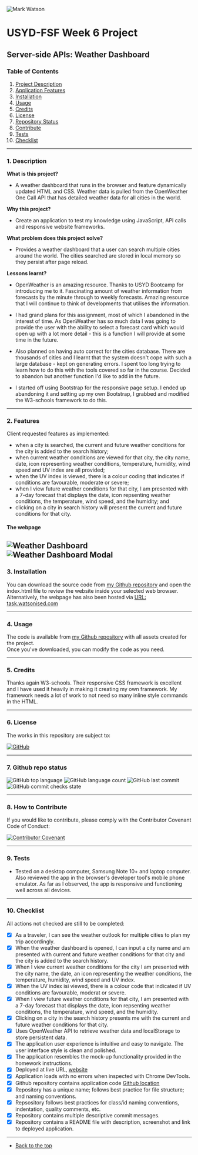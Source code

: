 ![Mark Watson](./img/PNG_earth_satellite_660x342px.png)
# USYD-FSF Week 6 Project
## Server-side APIs: Weather Dashboard

### Table of Contents  
  
   1. [Project Description](#1-description)
   2. [Application Features](#2-features)
   3. [Installation](#3-installation)
   4. [Usage](#4-usage)
   5. [Credits](#5-credits)
   6. [License](#6-license)
   7. [Repository Status](#7-github-repo-status)
   8. [Contribute](#8-how-to-contribute)
   9. [Tests](#9-tests)
   10. [Checklist](#10-checklist)

---
### 1. Description  
**What is this project?**  
* A weather dashboard that runs in the browser and feature dynamically updated HTML and CSS. Weather data is pulled from the OpenWeather One Call API that has detailed weather data for all cities in the world. 

**Why this project?**  
* Create an application to test my knowledge using JavaScript, API calls and responsive website frameworks.

**What problem does this project solve?**  
* Provides a weather dashboard that a user can search multiple cities around the world.  The cities searched are stored in local memory so they persist after page reload. 

**Lessons learnt?**  
* OpenWeather is an amazing resource.  Thanks to USYD Bootcamp for introducing me to it.  Fascinating amount of weather information from forecasts by the minute through to weekly forecasts.  Amazing resource that I will continue to think of developments that utilises the information.

* I had grand plans for this assignment, most of which I abandoned in the interest of time.  As OpenWeather has so much data I was going to provide the user with the ability to select a forecast card which would open up with a lot more detail - this is a function I will provide at some time in the future.  

* Also planned on having auto correct for the cities database.  There are thousands of cities and I learnt that the system doesn't cope with such a large database - kept on generating errors.  I spent too long trying to learn how to do this with the tools covered so far in the course.  Decided to abandon but another function I'd like to add in the future.

* I started off using Bootstrap for the responsive page setup.  I ended up abandoning it and setting up my own Bootstrap, I grabbed and modified the W3-schools framework to do this.  

---
### 2. Features  
Client requested features as implemented:  
- when a city is searched, the current and future weather conditions for the city is added to the search history;
- when current weather conditions are viewed for that city, the city name, date, icon representing weather conditions, temperature, humidity, wind speed and UV index are all provided; 
- when the UV index is viewed, there is a colour coding that indicates if conditions are favourable, moderate or severe; 
- when I view future weather conditions for that city, I am presented with a 7-day forecast that displays the date, icon repsenting weather conditions, the temperature, wind speed, and the humidity; and
- clicking on a city in search history will present the current and future conditions for that city.

#### The webpage

![Weather Dashboard](./img/webpage.jpeg) 
![Weather Dashboard Modal](./img/webpage_modal-window_open.jpeg) 
---
### 3. Installation  
You can download the source code from [my Github repository](https://github.com/Mark33Mark/weather-dashboard) and open the index.html file to review the website inside your selected web browser.  
Alternatively, the webpage has also been hosted via [URL: task.watsonised.com](https://sun.watsonised.com)

---
### 4. Usage  
The code is available from [my Github repository](https://github.com/Mark33Mark/weather-dashboard) with all assets created for the project.  
Once you've downloaded, you can modify the code as you need.

---
### 5. Credits  
Thanks again W3-schools.  Their responsive CSS framework is excellent and I have used it heavily in making it creating my own framework.  My framework needs a lot of work to not need so many inline style commands in the HTML.

---
### 6. License  
 The works in this repository are subject to:  

[![GitHub](https://img.shields.io/github/license/Mark33Mark/weather-dashboard)](doc/license_MIT.md)

---
### 7. Github repo status  

![GitHub top language](https://img.shields.io/github/languages/top/Mark33Mark/weather-dashboard)
![GitHub language count](https://img.shields.io/github/languages/count/Mark33Mark/weather-dashboard)
![GitHub last commit](https://img.shields.io/github/last-commit/Mark33Mark/weather-dashboard)
![GitHub commit checks state](https://img.shields.io/github/checks-status/Mark33Mark/weather-dashboard/d15dc2aa313a52ff0c6612a4adfef5bdfcc6acb3)

---
### 8. How to Contribute
 If you would like to contribute, please comply with the Contributor Covenant Code of Conduct:  

[![Contributor Covenant](https://img.shields.io/badge/Contributor%20Covenant-2.1-4baaaa.svg)](doc/code_of_conduct.md)

---
### 9. Tests  
- Tested on a desktop computer, Samsung Note 10+ and laptop computer. Also reviewed the app in the browser's developer tool's mobile phone emulator.  As far as I observed, the app is responsive and functioning well across all devices. 

---
### 10. Checklist  
 All actions not checked are still to be completed:
  * [x]  As a traveler, I can see the weather outlook for multiple cities to plan my trip accordingly.
  * [x]  When the weather dashboard is opened, I can input a city name and am presented with current and future weather conditions for that city and the city is added to the search history.
  * [x]  When I view current weather conditions for the city I am presented with the city name, the date, an icon representing the weather conditions, the temperature, humidity, wind speed and UV index.
  * [x]  When the UV index isi viewed, there is a colour code that indicated if UV conditions are favourable, moderat or severe.
  * [x]  When I view future weather conditions for that city, I am presented with a 7-day forecast that displays the date, icon repsenting weather conditions, the temperature, wind speed, and the humidity.
  * [x]  Clicking on a city in the search history presents me with the current and future weather conditions for that city.
  * [x]  Uses OpenWeather API to retrieve weather data and localStorage to store persistent data.
  * [x]  The application user experience is intuitive and easy to navigate.  The user interface style is clean and polished.
  * [x]  The application resembles the mock-up functionality provided in the homework instructions.
  * [x]  Deployed at live URL, [website](https://sun.watsonised.com) 
  * [x]  Application loads with no errors when inspected with Chrome DevTools.
  * [x]  Github repository contains application code [Github location](https://github.com/Mark33Mark/weather-dashboard)
  * [x]  Repository has a unique name; follows best practice for file structure; and naming conventions.
  * [x]  Repsository follows best practices for class/id naming conventions, indentation, quality comments, etc.
  * [x]  Repository contains multiple descriptive commit messages.
  * [x]  Repository contains a README file with description, screenshot and link to deployed application.
---

- [Back to the top](#usyd-fsf-week-6-project)